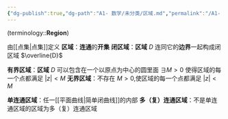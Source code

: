 ```yaml
---
{"dg-publish":true,"dg-path":"A1- 数学/未分类/区域.md","permalink":"/A1- 数学/未分类/区域/","dgPassFrontmatter":true,"noteIcon":"","created":"2024-05-21T15:20:28.012+08:00","updated":"2025-04-14T18:35:25.345+08:00"}
---
```


(terminology::**Region**)

由[[点集\|点集]]定义
**区域**：**连通**的**开集**
**闭区域**：**区域** $D$ 连同它的**边界**一起构成闭区域  $\overline{D}$

**有界区域**：**区域** $D$ 可以包含在一个以原点为中心的圆里面
$\exists M>0$ 使得区域的每一个点都满足 $|z|<M$
**无界区域**：不存在 $M>0$,使区域的每一个点都满足 $|z|<M$

**单连通区域**：任一[[平面曲线\|简单闭曲线]]的内部
**多（复）连通区域**：不是单连通区域的区域为多（复）连通区域


